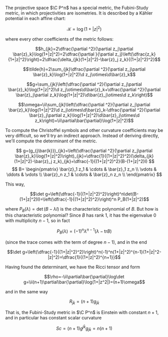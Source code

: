 The projective space $\C P^n$ has a special metric, the Fubini-Study metric, in which projectivities are isometries. It is described by a Kähler potential in each affine chart: 

$$\mathcal{K}=\log(1+|z|^2)$$

where every other coefficients of the metric follows:

$$h_{jk}=2\dfrac{\partial ^2}{\partial z_j\partial \bar{z}_k}\log(1+|z|^2)=2\dfrac{\partial }{\partial z_j}\left(\dfrac{z_k}{1+|z|^2}\right)=2\dfrac{\delta_{jk}(1+|z|^2)-\bar{z}_j z_k}{(1+|z|^2)^2}$$

$$\tilde{h}=2\sum_{jk}\dfrac{\partial ^2}{\partial z_j\partial \bar{z}_k}\log(1+|z|^2)\d z_j\otimes\d\bar{z}_k$$

$$g=\sum_{jk}\left(\dfrac{\partial ^2}{\partial z_j\partial \bar{z}_k}\log(1+|z|^2)\d z_j\otimes\d\bar{z}_k+\dfrac{\partial ^2}{\partial \bar{z}_j\partial z_k}\log(1+|z|^2)\d\bar{z}_j\otimes\d z_k\right)$$

$$\omega=\ii\sum_{jk}\left(\dfrac{\partial ^2}{\partial z_j\partial \bar{z}_k}\log(1+|z|^2)\d z_j\otimes\d\bar{z}_k-\dfrac{\partial ^2}{\partial \bar{z}_j\partial z_k}\log(1+|z|^2)\d\bar{z}_j\otimes\d z_k\right)=\ii\partial\bar{\partial}\log(1+|z|^2)$$

To compute the Christoffel symbols and other curvature coefficients may be very difficult, so we'll try an indirect approach. Instead of deriving directly, we'll compute the determinant of the metric.

$$
g=(g_{j\bar{k}})_{jk}=\left(\dfrac{\partial ^2}{\partial z_j\partial \bar{z}_k}\log(1+|z|^2)\right)_{jk}=\dfrac{1}{(1+|z|^2)^2}(\delta_{jk}(1+|z|^2)-\bar{z}_j z_k)_{jk}=\dfrac{-1}{(1+|z|^2)^2}(B-(1+|z|^2)I)
$$
$$
B=
\begin{pmatrix}
\bar{z}_1 z_1 & \cdots & \bar{z}_1 z_n \\
\vdots        & \ddots & \vdots        \\
\bar{z}_n z_1 & \cdots & \bar{z}_n z_n \\
\end{pmatrix}
$$

This way, 

$$\det g=\left(\dfrac{-1}{(1+|z|^2)^2}\right)^n\det(B-(1+|z|^2)I)=\left(\dfrac{-1}{(1+|z|^2)^2}\right)^n P_B(1+|z|^2)$$  

where $P_B(\lambda)=\det(B-\lambda I)$ is the characteristic polynomial of $B$. But how is this characteristic polynomial? Since $B$ has rank 1, it has the eigenvalue 0 with multiplicity $n-1$, so in fact 

$$P_B(\lambda)=(-1)^n \lambda^{n-1}(\lambda-\text{tr} B)$$

(since the trace comes with the term of degree $n-1$), and in the end 

$$\det g=\left(\dfrac{-1}{(1+|z|^2)^2}\right)^n(-1)^n(1+|z|^2)^{n-1}(1+|z|^2-|z|^2)=\dfrac{1}{(1+|z|^2)^{n+1}}$$

Having found the determinant, we have the Ricci tensor and form 

$$\rho=-\ii\partial\bar{\partial}\log\det g=\ii(n+1)\partial\bar{\partial}\log(1+|z^2|)=(n+1)\omega$$

and in the same way

$$R_{j\bar{k}}=(n+1)g_{j\bar{k}}$$

That is, the Fubini-Study metric in $\C P^n$ is Einstein with constant $n+1$, and in particular has constant scalar curvature

$$Sc=(n+1)g^{j\bar{k}}g_{j\bar{k}}=n(n+1)$$